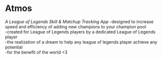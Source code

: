 # Atmos
_A League of Legends Skill & Matchup Tracking App_
-designed to increase speed and efficiency of adding new champions to your champion pool  
-created for League of Legends players by a dedicated League of Legends player  
-the realization of a dream to help any league of legends player achieve any potential  
-for the benefit of the world <3  
